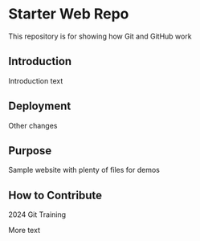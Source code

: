 # Starter Web Repo

This repository is for showing how Git and GitHub work

## Introduction

Introduction text

## Deployment

Other changes

## Purpose

Sample website with plenty of files for demos

## How to Contribute


2024 Git Training

More text